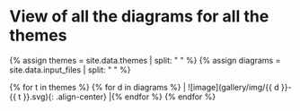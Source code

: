 # View of all the diagrams for all the themes

{% assign themes = site.data.themes | split: " " %}
{% assign diagrams = site.data.input_files | split: " " %}

{% for t in themes %}
{% for d in diagrams %}
| ![image](gallery/img/{{ d }}-{{ t }}.svg){: .align-center} |{% endfor %}
{% endfor %}
